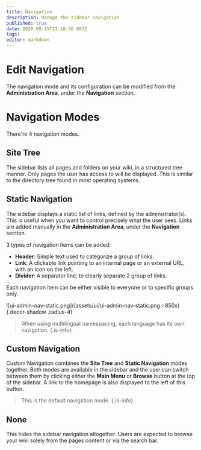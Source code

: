 ```yaml
---
title: Navigation
description: Manage the sidebar navigation
published: true
date: 2020-08-15T21:18:56.807Z
tags: 
editor: markdown
---
```


# Edit Navigation

The navigation mode and its configuration can be modified from the **Administration Area**, under the **Navigation** section.

# Navigation Modes

There're 4 navigation modes.

## Site Tree

The sidebar lists all pages and folders on your wiki, in a structured tree manner. Only pages the user has access to will be displayed. This is similar to the directory tree found in most operating systems.

## Static Navigation

The sidebar displays a static list of links, defined by the administrator(s). This is useful when you want to control precisely what the user sees. Links are added manually in the **Administration Area**, under the **Navigation** section.

3 types of navigation items can be added:
- **Header**: Simple text used to categorize a group of links.
- **Link**: A clickable link pointing to an internal page or an external URL, with an icon on the left.
- **Divider**: A separator line, to clearly separate 2 group of links.

Each navigation item can be either visible to everyone or to specific groups only.

![ui-admin-nav-static.png](/assets/ui/ui-admin-nav-static.png =850x){.decor-shadow .radius-4}

> When using multilingual namespacing, each language has its own navigation.
{.is-info}

## Custom Navigation

Custom Navigation combines the **Site Tree** and **Static Navigation** modes together. Both modes are available in the sidebar and the user can switch between them by clicking either the **Main Menu** or **Browse** button at the top of the sidebar. A link to the homepage is also displayed to the left of this button.

> This is the default navigation mode.
{.is-info}

## None

This hides the sidebar navigation altogether. Users are expected to browse your wiki solely from the pages content or via the search bar.